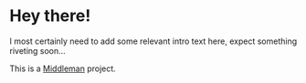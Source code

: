 # Hey there!

I most certainly need to add some relevant intro text here, expect something riveting soon...

This is a [Middleman](http://middlemanapp.com) project.
